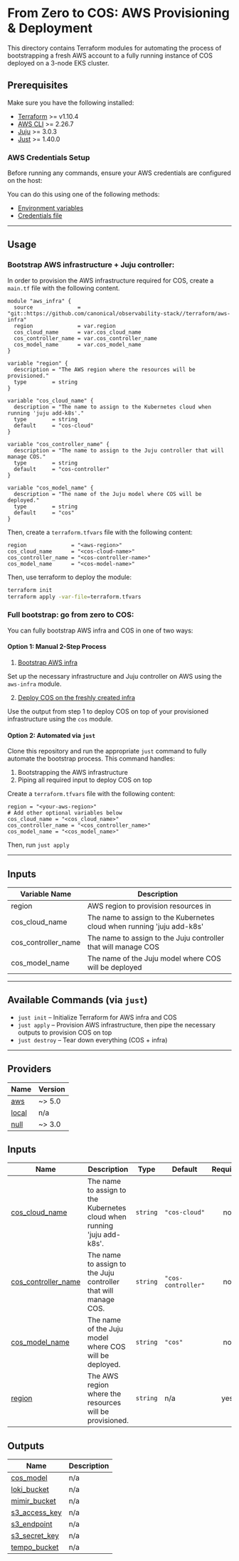 # From Zero to COS: AWS Provisioning & Deployment

This directory contains Terraform modules for automating the process of bootstrapping a fresh AWS account to a fully running instance of COS deployed on a 3-node EKS cluster.


## Prerequisites

Make sure you have the following installed:

- [Terraform](https://developer.hashicorp.com/terraform/tutorials/aws-get-started/install-cli) >= v1.10.4
- [AWS CLI](https://github.com/aws/aws-cli) >= 2.26.7
- [Juju](https://snapcraft.io/juju) >= 3.0.3
- [Just](https://github.com/casey/just) >= 1.40.0

### AWS Credentials Setup

Before running any commands, ensure your AWS credentials are configured on the host:

You can do this using one of the following methods:

- [Environment variables](https://docs.aws.amazon.com/cli/v1/userguide/cli-configure-envvars.html)
- [Credentials file](https://docs.aws.amazon.com/cli/v1/userguide/cli-configure-files.html)

---


## Usage

### Bootstrap AWS infrastructure + Juju controller:
In order to provision the AWS infrastructure required for COS, create a `main.tf` file with the following content.

```hcl
module "aws_infra" {
  source              = "git::https://github.com/canonical/observability-stack//terraform/aws-infra"
  region              = var.region
  cos_cloud_name      = var.cos_cloud_name
  cos_controller_name = var.cos_controller_name
  cos_model_name      = var.cos_model_name
}

variable "region" {
  description = "The AWS region where the resources will be provisioned."
  type        = string
}

variable "cos_cloud_name" {
  description = "The name to assign to the Kubernetes cloud when running 'juju add-k8s'."
  type        = string
  default     = "cos-cloud"
}

variable "cos_controller_name" {
  description = "The name to assign to the Juju controller that will manage COS."
  type        = string
  default     = "cos-controller"
}

variable "cos_model_name" {
  description = "The name of the Juju model where COS will be deployed."
  type        = string
  default     = "cos"
}

```
Then, create a `terraform.tfvars` file with the following content:

```hcl
region              = "<aws-region>"
cos_cloud_name      = "<cos-cloud-name>"
cos_controller_name = "<cos-controller-name>"
cos_model_name      = "<cos-model-name>"
```
Then, use terraform to deploy the module:
```bash
terraform init
terraform apply -var-file=terraform.tfvars
```
### Full bootstrap: go from zero to COS:

You can fully bootstrap AWS infra and COS in one of two ways:
#### Option 1: Manual 2-Step Process
1. [Bootstrap AWS infra](#bootstrap-aws-infrastructure--juju-controller) 

Set up the necessary infrastructure and Juju controller on AWS using the `aws-infra` module.

2. [Deploy COS on the freshly created infra](../cos/README.md#deploy-cos-on-aws-eks)

Use the output from step 1 to deploy COS on top of your provisioned infrastructure using the `cos` module.

#### Option 2: Automated via `just`

Clone this repository and run the appropriate `just` command to fully automate the bootstrap process.
This command handles:

1. Bootstrapping the AWS infrastructure
2. Piping all required input to deploy COS on top


Create a `terraform.tfvars` file with the following content:
```hcl
region = "<your-aws-region>"
# Add other optional variables below
cos_cloud_name = "<cos_cloud_name>"
cos_controller_name = "<cos_controller_name>"
cos_model_name = "<cos_model_name>"
```
Then, run `just apply`

---


## Inputs

| Variable Name     | Description             |
|----------|-------------------------|
| region   | AWS region to provision resources in |
| cos_cloud_name   | The name to assign to the Kubernetes cloud when running 'juju add-k8s' |
| cos_controller_name   | The name to assign to the Juju controller that will manage COS |
| cos_model_name   | The name of the Juju model where COS will be deployed |

---

## Available Commands (via `just`)

- `just init` – Initialize Terraform for AWS infra and COS
- `just apply` – Provision AWS infrastructure, then pipe the necessary outputs to provision COS on top
- `just destroy` – Tear down everything (COS + infra)

---



<!-- BEGIN_TF_DOCS -->
## Providers

| Name | Version |
|------|---------|
| <a name="provider_aws"></a> [aws](#provider\_aws) | ~> 5.0 |
| <a name="provider_local"></a> [local](#provider\_local) | n/a |
| <a name="provider_null"></a> [null](#provider\_null) | ~> 3.0 |

## Inputs

| Name | Description | Type | Default | Required |
|------|-------------|------|---------|:--------:|
| <a name="input_cos_cloud_name"></a> [cos\_cloud\_name](#input\_cos\_cloud\_name) | The name to assign to the Kubernetes cloud when running 'juju add-k8s'. | `string` | `"cos-cloud"` | no |
| <a name="input_cos_controller_name"></a> [cos\_controller\_name](#input\_cos\_controller\_name) | The name to assign to the Juju controller that will manage COS. | `string` | `"cos-controller"` | no |
| <a name="input_cos_model_name"></a> [cos\_model\_name](#input\_cos\_model\_name) | The name of the Juju model where COS will be deployed. | `string` | `"cos"` | no |
| <a name="input_region"></a> [region](#input\_region) | The AWS region where the resources will be provisioned. | `string` | n/a | yes |

## Outputs

| Name | Description |
|------|-------------|
| <a name="output_cos_model"></a> [cos\_model](#output\_cos\_model) | n/a |
| <a name="output_loki_bucket"></a> [loki\_bucket](#output\_loki\_bucket) | n/a |
| <a name="output_mimir_bucket"></a> [mimir\_bucket](#output\_mimir\_bucket) | n/a |
| <a name="output_s3_access_key"></a> [s3\_access\_key](#output\_s3\_access\_key) | n/a |
| <a name="output_s3_endpoint"></a> [s3\_endpoint](#output\_s3\_endpoint) | n/a |
| <a name="output_s3_secret_key"></a> [s3\_secret\_key](#output\_s3\_secret\_key) | n/a |
| <a name="output_tempo_bucket"></a> [tempo\_bucket](#output\_tempo\_bucket) | n/a |
<!-- END_TF_DOCS -->